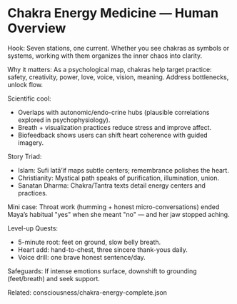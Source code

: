 # Chakra Energy Medicine — Human Overview

Hook:
Seven stations, one current. Whether you see chakras as symbols or systems, working with them organizes the inner chaos into clarity.

Why it matters:
As a psychological map, chakras help target practice: safety, creativity, power, love, voice, vision, meaning. Address bottlenecks, unlock flow.

Scientific cool:
- Overlaps with autonomic/endo-crine hubs (plausible correlations explored in psychophysiology).
- Breath + visualization practices reduce stress and improve affect.
- Biofeedback shows users can shift heart coherence with guided imagery.

Story Triad:
- Islam: Sufi latā’if maps subtle centers; remembrance polishes the heart.
- Christianity: Mystical path speaks of purification, illumination, union.
- Sanatan Dharma: Chakra/Tantra texts detail energy centers and practices.

Mini case:
Throat work (humming + honest micro-conversations) ended Maya’s habitual "yes" when she meant "no" — and her jaw stopped aching.

Level-up Quests:
- 5-minute root: feet on ground, slow belly breath.
- Heart add: hand-to-chest, three sincere thank-yous daily.
- Voice drill: one brave honest sentence/day.

Safeguards:
If intense emotions surface, downshift to grounding (feet/breath) and seek support.

Related: consciousness/chakra-energy-complete.json

